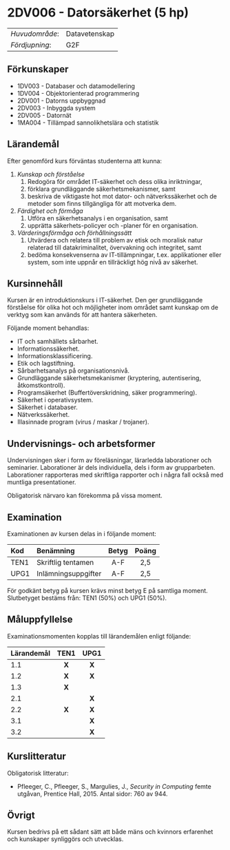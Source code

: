 # 2DV006 - Datorsäkerhet (5 hp)

|     |     |
| --- | --- | 
| *Huvudområde*: | Datavetenskap | 
| *Fördjupning*: | G2F | 

## Förkunskaper

- 1DV003 - Databaser och datamodellering
- 1DV004 - Objektorienterad programmering
- 2DV001 - Datorns uppbyggnad
- 2DV003 - Inbyggda system
- 2DV005 - Datornät
- 1MA004 - Tillämpad sannolikhetslära och statistik

## Lärandemål

Efter genomförd kurs förväntas studenterna att kunna:

1. *Kunskap och förståelse*
    1. Redogöra för området IT­-säkerhet och dess olika inriktningar,
    2. förklara grundläggande säkerhetsmekanismer, samt
    3. beskriva de viktigaste hot mot dator- och nätverkssäkerhet och de metoder som finns tillgängliga för att motverka dem.
2. *Färdighet och förmåga*
    1. Utföra en säkerhetsanalys i en organisation, samt
    2. upprätta säkerhets-policyer och -planer för en organisation.
3. *Värderingsförmåga och förhållningssätt*
    1. Utvärdera och relatera till problem av etisk och moralisk natur relaterad till datakriminalitet, övervakning och integritet, samt
    2. bedöma konsekvenserna av IT-tillämpningar, t.ex. applikationer eller system, som inte uppnår en tillräckligt hög nivå av säkerhet.

## Kursinnehåll

Kursen är en introduktionskurs i IT-säkerhet. Den ger grundläggande förståelse för olika hot och möjligheter inom området samt kunskap om de verktyg som kan används för att hantera säkerheten. 

Följande moment behandlas:

- IT och samhällets sårbarhet.
- Informationssäkerhet.
- Informationsklassificering.
- Etik och lagstiftning.
- Sårbarhetsanalys på organisationsnivå.
- Grundläggande säkerhetsmekanismer (kryptering, autentisering, åtkomstkontroll).
- Programsäkerhet (Buffertöverskridning, säker programmering).
- Säkerhet i operativsystem.
- Säkerhet i databaser.
- Nätverkssäkerhet.
- Illasinnade program (virus / maskar / trojaner).

## Undervisnings- och arbetsformer

Undervisningen sker i form av föreläsningar, lärarledda laborationer och seminarier. Laborationer är dels individuella, dels i form av grupparbeten. Laborationer rapporteras med skriftliga rapporter och i några fall också med muntliga presentationer. 

Obligatorisk närvaro kan förekomma på vissa moment.

## Examination

Examinationen av kursen delas in i följande moment:

| Kod  | Benämning             | Betyg | Poäng | 
| :--- | :-------------------- | :---: | :---: |
| TEN1 | Skriftlig tentamen    | A-F   | 2,5   |
| UPG1 | Inlämningsuppgifter   | A-F   | 2,5   |

För godkänt betyg på kursen krävs minst betyg E på samtliga moment. Slutbetyget bestäms från: TEN1 (50%) och UPG1 (50%).

## Måluppfyllelse

Examinationsmomenten kopplas till lärandemålen enligt följande:

| Lärandemål | TEN1  | UPG1  |
| :--------- | :---: | :---: |
| 1.1        | **X** | **X** |
| 1.2        | **X** | **X** |
| 1.3        | **X** |       |
| 2.1        |       | **X** |
| 2.2        | **X** | **X** |
| 3.1        |       | **X** |
| 3.2        |       | **X** |

## Kurslitteratur

Obligatorisk litteratur:

- Pfleeger, C., Pfleeger, S., Margulies, J., *Security in Computing* femte utgåvan, Prentice Hall, 2015. Antal sidor: 760 av 944.

## Övrigt

Kursen bedrivs på ett sådant sätt att både mäns och kvinnors erfarenhet och kunskaper synliggörs och utvecklas.

